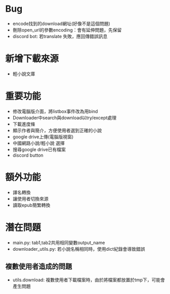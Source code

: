 # Bug
  * encode找到的download網址(好像不是這個問題)
  * 刪除open_url的參數encoding：會有延伸問題，先保留
  * discord bot: 若translate 失敗，應回傳錯誤訊息

# 新增下載來源
  * 輕小說文庫

# 重要功能
  * 修改電腦版介面，將listbox事件改為用bind
  * Downloader中search與download以try/except處理
  * 下載進度條
  * 顯示作者與簡介，方便使用者選到正確的小說
  * google drive上傳(電腦版視窗)
  * 中國網路小說/輕小說 選擇
  * 搜尋google drive已有檔案
  * discord button

# 額外功能
  * 譯名轉換
  * 讓使用者切換來源
  * 讀取epub簡繁轉換

# 潛在問題
  * main.py: tab1,tab2共用相同變數output_name
  * downloader_utils.py: 若小說名稱相同時，使用dict紀錄會導致錯誤
## 複數使用者造成的問題
  * utils.download: 複數使用者下載檔案時，由於將檔案都放置於tmp下，可能會產生問題